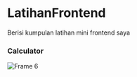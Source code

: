 # LatihanFrontend
Berisi kumpulan latihan mini frontend saya
### Calculator 
![Frame 6](https://user-images.githubusercontent.com/53275414/153339223-18e46d11-d111-484e-9294-5cdd2d4ed045.png)
